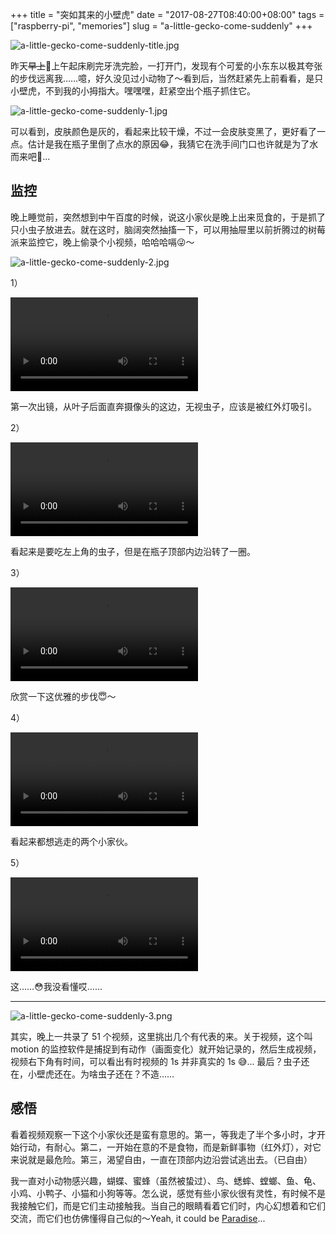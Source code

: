 +++
title = "突如其来的小壁虎"
date = "2017-08-27T08:40:00+08:00"
tags = ["raspberry-pi", "memories"]
slug = "a-little-gecko-come-suddenly"
+++

![a-little-gecko-come-suddenly-title.jpg](/images/a-little-gecko-come-suddenly-title.jpg "小壁虎")

昨天~~早上~~🌚上午起床刷完牙洗完脸，一打开门，发现有个可爱的小东东以极其夸张的步伐远离我……噫，好久没见过小动物了～看到后，当然赶紧先上前看看，是只小壁虎，不到我的小拇指大。嘿嘿嘿，赶紧空出个瓶子抓住它。

![a-little-gecko-come-suddenly-1.jpg](/images/a-little-gecko-come-suddenly-1.jpg "捕获成功")

可以看到，皮肤颜色是灰的，看起来比较干燥，不过一会皮肤变黑了，更好看了一点。估计是我在瓶子里倒了点水的原因😂，我猜它在洗手间门口也许就是为了水而来吧🤔...

## 监控

晚上睡觉前，突然想到中午百度的时候，说这小家伙是晚上出来觅食的，于是抓了只小虫子放进去。就在这时，脑阔突然抽搐一下，可以用抽屉里以前折腾过的树莓派来监控它，晚上偷录个小视频，哈哈哈嗝😜～

![a-little-gecko-come-suddenly-2.jpg](/images/a-little-gecko-come-suddenly-2.jpg "树莓派已就位")

1）

<video src="QmevY1FdjghKogBpDtcWXoRqdCnxWMxBc6LHQyXA1zMZbF" controls></video>

第一次出镜，从叶子后面直奔摄像头的这边，无视虫子，应该是被红外灯吸引。

2）

<video src="QmP4jXSbZWaT4PuWDNksPdNTcnW62goKqYBbyhaXwUdDCq" controls></video>

看起来是要吃左上角的虫子，但是在瓶子顶部内边沿转了一圈。

3）

<video src="QmcYvAqyYHscmE1xhjvUH7dkRyZ7QknmmT34YEFWgKzzfM" controls></video>

欣赏一下这优雅的步伐😇～

4）

<video src="QmRYHrGntSctQimbagH8gTvvsc7CwA27WRvwrLBdAXFdRi" controls></video>

看起来都想逃走的两个小家伙。

5）

<video src="QmVW5mhtKRoifa8CTfjUaVQcqbiUaSC3igAoF4Z3BpcUfq" controls></video>

这……😳我没看懂哎……

---

![a-little-gecko-come-suddenly-3.png](/images/a-little-gecko-come-suddenly-3.png "树莓派一个晚上录下的视频")

其实，晚上一共录了 51 个视频，这里挑出几个有代表的来。关于视频，这个叫 motion 的监控软件是捕捉到有动作（画面变化）就开始记录的，然后生成视频，视频右下角有时间，可以看出有时视频的 1s 并非真实的 1s 😅... 最后？虫子还在，小壁虎还在。为啥虫子还在？不造……

## 感悟

看着视频观察一下这个小家伙还是蛮有意思的。第一，等我走了半个多小时，才开始行动，有耐心。第二，一开始在意的不是食物，而是新鲜事物（红外灯），对它来说就是最危险。第三，渴望自由，一直在顶部内边沿尝试逃出去。（已自由）

我一直对小动物感兴趣，蝴蝶、蜜蜂（虽然被蛰过）、鸟、蟋蟀、螳螂、鱼、龟、小鸡、小鸭子、小猫和小狗等等。怎么说，感觉有些小家伙很有灵性，有时候不是我接触它们，而是它们主动接触我。当自己的眼睛看着它们时，内心幻想着和它们交流，而它们也仿佛懂得自己似的～Yeah, it could be [Paradise](/coldplay/paradise/)...
